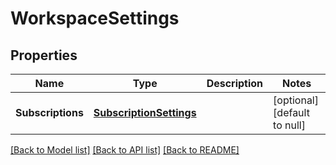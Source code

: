 # WorkspaceSettings

## Properties
Name | Type | Description | Notes
------------ | ------------- | ------------- | -------------
**Subscriptions** | [**SubscriptionSettings**](SubscriptionSettings.md) |  | [optional] [default to null]

[[Back to Model list]](../README.md#documentation-for-models) [[Back to API list]](../README.md#documentation-for-api-endpoints) [[Back to README]](../README.md)


